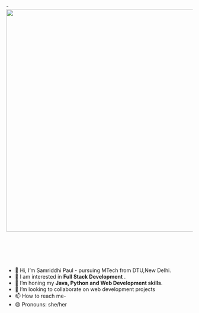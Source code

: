 

-<img src="https://cdn.quotesgram.com/img/70/12/173239684-steve-jobs-coding-quote.jpg" width="900" height="600">

<br/>
<br/>
<br/>
<br/>


- 👋 Hi, I’m Samriddhi Paul - pursuing MTech from DTU,New Delhi.
- 👀 I am interested in **Full Stack Development** .
- 🌱 I’m honing my **Java, Python and Web Development skills**. 
- 💞️ I’m looking to collaborate on web development projects
- 📫 How to reach me-
- 😄 Pronouns: she/her 

